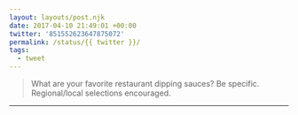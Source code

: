 ```yaml
---
layout: layouts/post.njk
date: 2017-04-10 21:49:01 +00:00
twitter: '851552623647875072'
permalink: /status/{{ twitter }}/
tags: 
  - tweet
---
```


> What are your favorite restaurant dipping sauces? Be specific. Regional/local selections encouraged.

---
